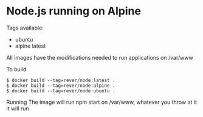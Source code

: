 # Node.js running on Alpine

Tags available:

- ubuntu 
- alpine latest

All images have the modifications needed to run applications on /var/www

To build

    $ docker build --tag=rever/node:latest .
    $ docker build --tag=rever/node:alpine .
    $ docker build --tag=rever/node:ubuntu .

Running
The image will run npm start on /var/www, whatever you throw at it it will run

